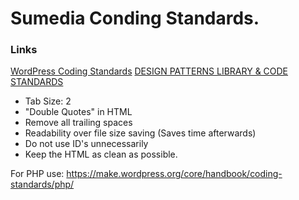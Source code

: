 # Sumedia Conding Standards.

### Links
[WordPress Coding Standards](https://make.wordpress.org/core/handbook/coding-standards/html/)
[DESIGN PATTERNS LIBRARY & CODE STANDARDS](http://developer.fellowshipone.com/patterns/code.php)

* Tab Size: 2
* "Double Quotes" in HTML
* Remove all trailing spaces
* Readability over file size saving (Saves time afterwards)
* Do not use ID's unnecessarily
* Keep the HTML as clean as possible.

For PHP use: https://make.wordpress.org/core/handbook/coding-standards/php/